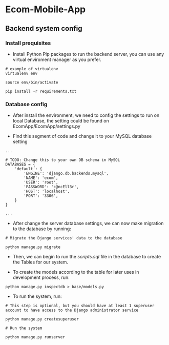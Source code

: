 # Ecom-Mobile-App
## Backend system config

### Install prequisites
* Install Python Pip packages to run the backend server, you can use any virtual enviroment manager as you prefer.

```
# example of virtualenv
virtualenv env

source env/bin/activate

pip install -r requirements.txt
```

### Database config
* After install the environment, we need to config the settings to run on local Database, the setting could be found on EcomApp/EcomApp/settings.py

* Find this segment of code and change it to your MySQL database setting

```
...

# TODO: Change this to your own DB schema in MySQL
DATABASES = {
    'default': {
        'ENGINE': 'django.db.backends.mysql',
        'NAME': 'ecom',
        'USER': 'root',
        'PASSWORD': 'c@ncEll3r',
        'HOST': 'localhost',
        'PORT': '3306',
    }
}

...
```
* After change the server database settings, we can now make migration to the database by running:
```
# Migrate the Django services' data to the database

python manage.py migrate
```

* Then, we can begin to run the *scripts.sql* file in the database to create the Tables for our system.

* To create the models according to the table for later uses in development process, run:
```
python manage.py inspectdb > base/models.py
```

* To run the system, run:
```
# This step is optional, but you should have at least 1 superuser account to have access to the Django administrator service

python manage.py createsuperuser

# Run the system 

python manage.py runserver
```